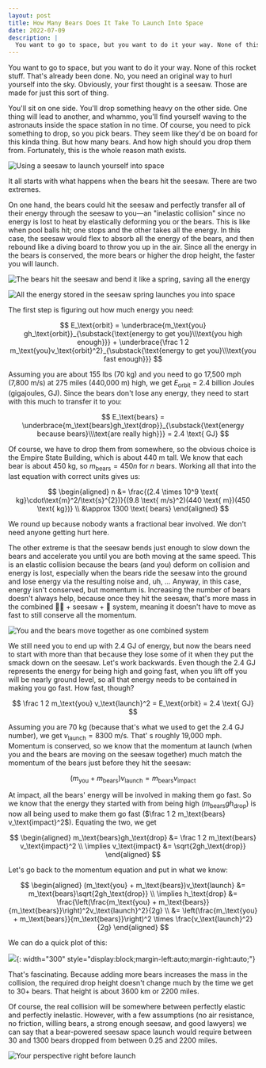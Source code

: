 ```yaml
---
layout: post
title: How Many Bears Does It Take To Launch Into Space
date: 2022-07-09
description: |
  You want to go to space, but you want to do it your way. None of this rocket stuff. That's already been done. No, you need an original way to hurl yourself into the sky. Obviously, your first thought is a seesaw. Those are made for just this sort of thing.
---
```


You want to go to space, but you want to do it your way. None of this rocket stuff. That's already been done. No, you need an original way to hurl yourself into the sky. Obviously, your first thought is a seesaw. Those are made for just this sort of thing.

You'll sit on one side. You'll drop something heavy on the other side. One thing will lead to another, and whammo, you'll find yourself waving to the astronauts inside the space station in no time. Of course, you need to pick something to drop, so you pick bears. They seem like they'd be on board for this kinda thing. But how many bears. And how high should you drop them from. Fortunately, this is the whole reason math exists.

![Using a seesaw to launch yourself into space](/assets/20220709/the-setup.png)

It all starts with what happens when the bears hit the seesaw. There are two extremes. 

On one hand, the bears could hit the seesaw and perfectly transfer all of their energy through the seesaw to you&mdash;an "inelastic collision" since no energy is lost to heat by elastically deforming you or the bears. This is like when pool balls hit; one stops and the other takes all the energy. In this case, the seesaw would flex to absorb all the energy of the bears, and then rebound like a diving board to throw you up in the air. Since all the energy in the bears is conserved, the more bears or higher the drop height, the faster you will launch. 

![The bears hit the seesaw and bend it like a spring, saving all the energy](/assets/20220709/inelastic-1.png)

![All the energy stored in the seesaw spring launches you into space](/assets/20220709/inelastic-2.png)

The first step is figuring out how much energy you need:

$$
E_\text{orbit} = \underbrace{m_\text{you} gh_\text{orbit}}_{\substack{\text{energy to get you}\\\text{you high enough}}} + \underbrace{\frac 1 2 m_\text{you}v_\text{orbit}^2}_{\substack{\text{energy to get you}\\\text{you fast enough}}}
$$

Assuming you are about 155 lbs (70 kg) and you need to go 17,500 mph (7,800 m/s) at 275 miles (440,000 m) high, we get $E_\text{orbit}$ = 2.4 billion Joules (gigajoules, GJ). Since the bears don't lose any energy, they need to start with this much to transfer it to you:

$$
E_\text{bears} = \underbrace{m_\text{bears}gh_\text{drop}}_{\substack{\text{energy because bears}\\\text{are really high}}} = 2.4 \text{ GJ}
$$

Of course, we have to drop them from somewhere, so the obvious choice is the Empire State Building, which is about 440 m tall. We know that each bear is about 450 kg, so $m_\text{bears} = 450n$ for $n$ bears. Working all that into the last equation with correct units gives us:

$$
\begin{aligned}
n &= \frac{(2.4 \times 10^9 \text{ kg}\cdot\text{m}^2/\text{s}^{2})}{(9.8 \text{ m/s}^2)(440 \text{ m})(450 \text{ kg})} \\
&\approx 1300 \text{ bears}
\end{aligned}
$$

We round up because nobody wants a fractional bear involved. We don't need anyone getting hurt here.

The other extreme is that the seesaw bends just enough to slow down the bears and accelerate you until you are both moving at the same speed. This is an elastic collision because the bears (and you) deform on collision and energy is lost, especially when the bears ride the seesaw into the ground and lose energy via the resulting noise and, uh, ... Anyway, in this case, energy isn't conserved, but momentum is. Increasing the number of bears doesn't always help, because once they hit the seesaw, that's more mass in the combined :man_astronaut: + seesaw + :bear: system, meaning it doesn't have to move as fast to still conserve all the momentum.

![You and the bears move together as one combined system](/assets/20220709/elastic.png)

We still need you to end up with 2.4 GJ of energy, but now the bears need to start with more than that because they lose some of it when they put the smack down on the seesaw. Let's work backwards. Even though the 2.4 GJ represents the energy for being high and going fast, when you lift off you will be nearly ground level, so all that energy needs to be contained in making you go fast. How fast, though?

$$
\frac 1 2 m_\text{you} v_\text{launch}^2 = E_\text{orbit} = 2.4 \text{ GJ}
$$

Assuming you are 70 kg (because that's what we used to get the 2.4 GJ number), we get $v_\text{launch} = 8300 \text{ m/s}$. That' s roughly 19,000 mph. Momentum is conserved, so we know that the momentum at launch (when you and the bears are moving on the seesaw together) much match the momentum of the bears just before they hit the seesaw:

$$
(m_\text{you} + m_\text{bears})v_\text{launch} = m_\text{bears}v_\text{impact}
$$

At impact, all the bears' energy will be involved in making them go fast. So we know that the energy they started with from being high ($m_\text{bears}gh_\text{drop}$) is now all being used to make them go fast ($\frac 1 2 m_\text{bears} v_\text{impact}^2$). Equating the two, we get

$$
\begin{aligned}
m_\text{bears}gh_\text{drop} &= \frac 1 2 m_\text{bears} v_\text{impact}^2 \\
\implies v_\text{impact} &= \sqrt{2gh_\text{drop}}
\end{aligned}
$$

Let's go back to the momentum equation and put in what we know:

$$
\begin{aligned}
(m_\text{you} + m_\text{bears})v_\text{launch} &= m_\text{bears}\sqrt{2gh_\text{drop}} \\
\implies h_\text{drop} &= \frac{\left(\frac{m_\text{you} + m_\text{bears}}{m_\text{bears}}\right)^2v_\text{launch}^2}{2g} \\
&= \left(\frac{m_\text{you} + m_\text{bears}}{m_\text{bears}}\right)^2 \times \frac{v_\text{launch}^2}{2g}
\end{aligned}
$$

We can do a quick plot of this:

![](/assets/20220709/height-vs-bears.png){: width="300" style="display:block;margin-left:auto;margin-right:auto;"}

That's fascinating. Because adding more bears increases the mass in the collision, the required drop height doesn't change much by the time we get to 30+ bears. That height is about 3600 km or 2200 miles. 

Of course, the real collision will be somewhere between perfectly elastic and perfectly inelastic. However, with a few assumptions (no air resistance, no friction, willing bears, a strong enough seesaw, and good lawyers) we can say that a bear-powered seesaw space launch would require between 30 and 1300 bears dropped from between 0.25 and 2200 miles.

![Your perspective right before launch](/assets/20220709/skydiving-bears.png)